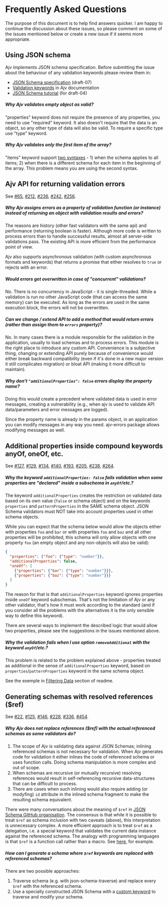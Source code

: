# Frequently Asked Questions

The purpose of this document is to help find answers quicker. I am happy to continue the discussion about these issues, so please comment on some of the issues mentioned below or create a new issue if it seems more appropriate.

## Using JSON schema

Ajv implements JSON schema specification. Before submitting the issue about the behaviour of any validation keywords please review them in:

- [JSON Schema specification](https://tools.ietf.org/html/draft-handrews-json-schema-validation-00) (draft-07)
- [Validation keywords](https://github.com/ajv-validator/ajv/blob/master/KEYWORDS.md) in Ajv documentation
- [JSON Schema tutorial](https://spacetelescope.github.io/understanding-json-schema/) (for draft-04)

##### Why Ajv validates empty object as valid?

"properties" keyword does not require the presence of any properties, you need to use "required" keyword. It also doesn't require that the data is an object, so any other type of data will also be valid. To require a specific type use "type" keyword.

##### Why Ajv validates only the first item of the array?

"items" keyword support [two syntaxes](https://github.com/ajv-validator/ajv/blob/master/KEYWORDS.md#items) - 1) when the schema applies to all items; 2) when there is a different schema for each item in the beginning of the array. This problem means you are using the second syntax.

## Ajv API for returning validation errors

See [#65](https://github.com/ajv-validator/ajv/issues/65), [#212](https://github.com/ajv-validator/ajv/issues/212), [#236](https://github.com/ajv-validator/ajv/issues/236), [#242](https://github.com/ajv-validator/ajv/issues/242), [#256](https://github.com/ajv-validator/ajv/issues/256).

##### Why Ajv assigns errors as a property of validation function (or instance) instead of returning an object with validation results and errors?

The reasons are history (other fast validators with the same api) and performance (returning boolean is faster). Although more code is written to process errors than to handle successful results, almost all server-side validations pass. The existing API is more efficient from the performance point of view.

Ajv also supports asynchronous validation (with custom asynchronous formats and keywords) that returns a promise that either resolves to `true` or rejects with an error.

##### Would errors get overwritten in case of "concurrent" validations?

No. There is no concurrency in JavaScript - it is single-threaded. While a validation is run no other JavaScript code (that can access the same memory) can be executed. As long as the errors are used in the same execution block, the errors will not be overwritten.

##### Can we change / extend API to add a method that would return errors (rather than assign them to `errors` property)?

No. In many cases there is a module responsible for the validation in the application, usually to load schemas and to process errors. This module is the right place to introduce any custom API. Convenience is a subjective thing, changing or extending API purely because of convenience would either break backward compatibility (even if it's done in a new major version it still complicates migration) or bloat API (making it more difficult to maintain).

##### Why don't `"additionalProperties": false` errors display the property name?

Doing this would create a precedent where validated data is used in error messages, creating a vulnerability (e.g., when ajv is used to validate API data/parameters and error messages are logged).

Since the property name is already in the params object, in an application you can modify messages in any way you need. ajv-errors package allows modifying messages as well.

## Additional properties inside compound keywords anyOf, oneOf, etc.

See [#127](https://github.com/ajv-validator/ajv/issues/127), [#129](https://github.com/ajv-validator/ajv/issues/129), [#134](https://github.com/ajv-validator/ajv/issues/134), [#140](https://github.com/ajv-validator/ajv/issues/140), [#193](https://github.com/ajv-validator/ajv/issues/193), [#205](https://github.com/ajv-validator/ajv/issues/205), [#238](https://github.com/ajv-validator/ajv/issues/238), [#264](https://github.com/ajv-validator/ajv/issues/264).

##### Why the keyword `additionalProperties: false` fails validation when some properties are "declared" inside a subschema in `anyOf`/etc.?

The keyword `additionalProperties` creates the restriction on validated data based on its own value (`false` or schema object) and on the keywords `properties` and `patternProperties` in the SAME schema object. JSON Schema validators must NOT take into account properties used in other schema objects.

While you can expect that the schema below would allow the objects either with properties `foo` and `bar` or with properties `foo` and `baz` and all other properties will be prohibited, this schema will only allow objects with one property `foo` (an empty object and any non-objects will also be valid):

```json
{
  "properties": {"foo": {"type": "number"}},
  "additionalProperties": false,
  "oneOf": [
    {"properties": {"bar": {"type": "number"}}},
    {"properties": {"baz": {"type": "number"}}}
  ]
}
```

The reason for that is that `additionalProperties` keyword ignores properties inside `oneOf` keyword subschemas. That's not the limitation of Ajv or any other validator, that's how it must work according to the standard (and if you consider all the problems with the alternatives it is the only sensible way to define this keyword).

There are several ways to implement the described logic that would allow two properties, please see the suggestions in the issues mentioned above.

##### Why the validation fails when I use option `removeAdditional` with the keyword `anyOf`/etc.?

This problem is related to the problem explained above - properties treated as additional in the sense of `additionalProperties` keyword, based on `properties`/`patternProperties` keyword in the same schema object.

See the exemple in [Filtering Data](https://github.com/ajv-validator/ajv#filtering-data) section of readme.

## Generating schemas with resolved references (\$ref)

See [#22](https://github.com/ajv-validator/ajv/issues/22), [#125](https://github.com/ajv-validator/ajv/issues/125), [#146](https://github.com/ajv-validator/ajv/issues/146), [#228](https://github.com/ajv-validator/ajv/issues/228), [#336](https://github.com/ajv-validator/ajv/issues/336), [#454](https://github.com/ajv-validator/ajv/issues/454).

##### Why Ajv does not replace references (\$ref) with the actual referenced schemas as some validators do?

1. The scope of Ajv is validating data against JSON Schemas; inlining referenced schemas is not necessary for validation. When Ajv generates code for validation it either inlines the code of referenced schema or uses function calls. Doing schema manipulation is more complex and out of scope.
2. When schemas are recursive (or mutually recursive) resolving references would result in self-referencing recursive data-structures that can be difficult to process.
3. There are cases when such inlining would also require adding (or modyfing) `id` attribute in the inlined schema fragment to make the resulting schema equivalent.

There were many conversations about the meaning of `$ref` in [JSON Schema GitHub organisation](https://github.com/json-schema-org). The consensus is that while it is possible to treat `$ref` as schema inclusion with two caveats (above), this interpretation is unnecessary complex. A more efficient approach is to treat `$ref` as a delegation, i.e. a special keyword that validates the current data instance against the referenced schema. The analogy with programming languages is that `$ref` is a function call rather than a macro. See [here](https://github.com/json-schema-org/json-schema-spec/issues/279), for example.

##### How can I generate a schema where `$ref` keywords are replaced with referenced schemas?

There are two possible approaches:

1. Traverse schema (e.g. with json-schema-traverse) and replace every `$ref` with the referenced schema.
2. Use a specially constructed JSON Schema with a [custom keyword](https://github.com/ajv-validator/ajv/blob/master/CUSTOM.md) to traverse and modify your schema.
